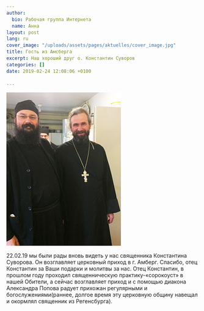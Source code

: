 ```yaml
---
author:
  bio: Рабочая группа Интернета
  name: Анна
layout: post
lang: ru
cover_image: "/uploads/assets/pages/aktuelles/cover_image.jpg"
title: Гость из Амсберга
excerpt: Наш хороший друг о. Константин Суворов
categories: []
date: 2019-02-24 12:08:06 +0100

---
```

<div class="full zoomable"><img src="/uploads/media/2019/19.02.22.jpg"></div>

22.02.19 мы были рады вновь видеть у нас священника Константина Суворова. Он возглавляет церковный приход в г. Амберг. Спасибо, отец Константин за Ваши подарки и молитвы за нас. Отец Константин, в прошлом году проходил священническую практику-«сорокоуст» в нашей Обители, а сейчас возглавляет приход и с помощью диакона Александра Попова радует прихожан регулярными и богослужениями(раннее, долгое время эту церковную общину навещал и окормлял священник из Регенсбурга).